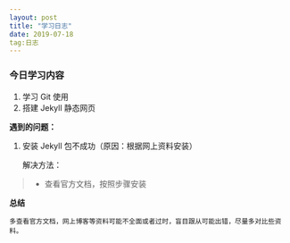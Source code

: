 ```yaml
---
layout: post
title: "学习日志"
date: 2019-07-18
tag:日志
---
```




### 今日学习内容

1. 学习 Git 使用
2. 搭建 Jekyll 静态网页

**遇到的问题：**

1. 安装 Jekyll 包不成功（原因：根据网上资料安装）

   解决方法：

> * 查看官方文档，按照步骤安装

**总结**

```
多查看官方文档，网上博客等资料可能不全面或者过时，盲目跟从可能出错，尽量多对比些资料。
```

